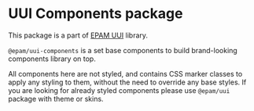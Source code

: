 # UUI Components package

This package is a part of [EPAM UUI](https://github.com/epam/UUI) library.

`@epam/uui-components` is a set base components to build brand-looking components library on top. 

All components here are not styled, and contains CSS marker classes to apply any styling to them, without the need to override any base styles. 
If you are looking for already styled components please use `@epam/uui` package with theme or skins.
